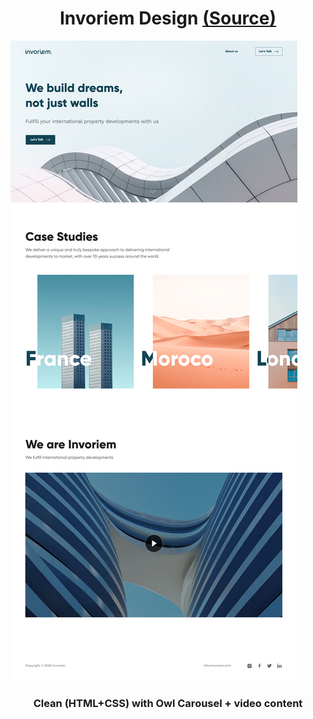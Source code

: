 <h1 align="center">Invoriem Design <a href="https://www.figma.com/file/46Tciw6IjvFGYfNZf19C45" target="_blank">(Source)</a></h1>  

![Screen 1](https://github.com/Mailerino/Invoriem-layout/blob/main/demos/Screen%201.jpg "Screen 1")  

<h3 align="center">Clean (HTML+CSS) with Owl Carousel + video content</h3>
